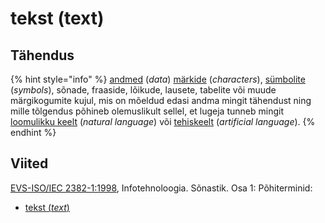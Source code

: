 # tekst \(text\)

## Tähendus

{% hint style="info" %}
[andmed](andmed-data.md) \(_data_\) [märkide](maerk-character.md) \(_characters_\),  [sümbolite](suembol-symbol.md) \(_symbols_\), sõnade, fraaside, lõikude, lausete, tabelite või muude märgikogumite kujul, mis on mõeldud edasi andma mingit tähendust ning mille tõlgendus põhineb olemuslikult sellel, et lugeja tunneb mingit [loomulikku keelt](loomulik-keel-natural-language.md) \(_natural language_\) või [tehiskeelt](tehiskeel-artificial-language.md) \(_artificial language_\).
{% endhint %}

## Viited

[EVS-ISO/IEC 2382-1:1998](https://www.evs.ee/et/evs-iso-iec-2382-1-1998), Infotehnoloogia. Sõnastik. Osa 1: Põhiterminid:

* [tekst \(_text_\)](http://www.eki.ee/dict/its/index.cgi?Q=D05DE3C9-6C03-1014-88DC-FC5F0DBED45A&F=GUID&C01=1&C02=0&C10=1)

